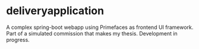 # deliveryapplication

A complex spring-boot webapp using Primefaces as frontend UI framework.
Part of a simulated commission that makes my thesis.
Development in progress.
